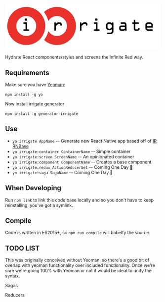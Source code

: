 ![irrigate](https://raw.githubusercontent.com/GantMan/irrigate/master/_art/logo.png)

Hydrate React components/styles and screens the Infinite Red way.
## Requirements
Make sure you have [Yeoman](http://yeoman.io/):

`npm install -g yo`

Now install irrigate generator

`npm install -g generator-irrigate`

## Use
* `yo irrigate AppName` -- Generate new React Native app based off of [IR RNBase](https://github.com/infinitered/react_native_base)
* `yo irrigate:container ContainerName` -- Simple container
* `yo irrigate:screen ScreenName` -- An opinionated container
* `yo irrigate:component ComponentName` -- Creates a base component
* `yo irrigate:redux ActionReducerSet` -- Coming One Day :sunrise_over_mountains:
* `yo irrigate:saga SagaName` -- Coming One Day :sunrise_over_mountains:


## When Developing
Run `npm link` to link this code base locally and so you don't have to keep reinstalling, you've got a symlink.

## Compile
Code is written in ES2015+, so `npm run compile` will babelfy the source.

## TODO LIST
This was originally conceived without Yeoman, so there's a good bit of overlap with yeoman functionality over included functionality.   Once we're sure we're going 100% with Yeoman or not it would be ideal to unify the syntax.

Sagas

Reducers
